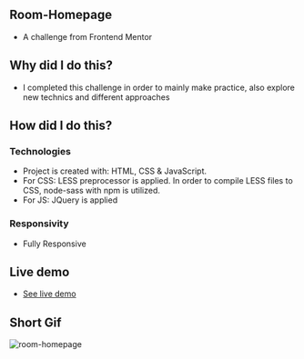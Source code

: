 ## Room-Homepage
<ul>
<li>A challenge from Frontend Mentor </li>
 </ul>
 
## Why did I do this?
<ul>
<li>I completed this challenge in order to mainly make practice, also explore new technics and different approaches</li>
</ul>
 
## How did I do this?
### Technologies
<ul>
<li>Project is created with: HTML, CSS & JavaScript.</li>
<li>For CSS: LESS preprocessor is applied. In order to compile LESS files to CSS, node-sass with npm is utilized.</li>
<li>For JS: JQuery is applied</li>
 </ul>
 
### Responsivity
<ul>
<li>Fully Responsive</li>
</ul>

## Live demo
<ul> 
<li><a href="https://room-homepage.gokseloz.vercel.app/" target="_blank">See live demo</a></li>
</ul>
  
## Short Gif
![room-homepage](https://user-images.githubusercontent.com/72968539/104714661-c4144000-5725-11eb-81b4-6951a173c580.gif)







